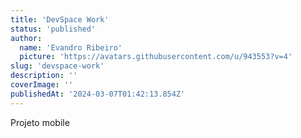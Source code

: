 ```yaml
---
title: 'DevSpace Work'
status: 'published'
author:
  name: 'Evandro Ribeiro'
  picture: 'https://avatars.githubusercontent.com/u/943553?v=4'
slug: 'devspace-work'
description: ''
coverImage: ''
publishedAt: '2024-03-07T01:42:13.854Z'
---
```


Projeto mobile